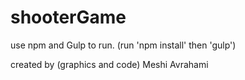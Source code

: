# shooterGame

use npm and Gulp to run.
(run 'npm install' then 'gulp')

created by (graphics and code) Meshi Avrahami

